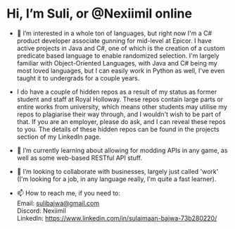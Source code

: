 # Hi, I’m Suli, or @Nexiimil online
- 👀 I’m interested in a whole ton of languages, but right now I'm a C# product developer associate gunning for mid-level at Epicor. I have active projects in Java and C#, one of which is the creation of a custom predicate based language to enable randomized selection.
I'm largely familiar with Object-Oriented Languages, with Java and C# being my most loved languages, but I can easily work in Python as well, I've even taught it to undergrads for a couple years.

 - I do have a couple of hidden repos as a result of my status as former student and staff at Royal Holloway. These repos contain large parts or entire works from university, which means other students may utilise my repos to plagiarise their way through, and I wouldn't wish to be part of that. If you are an employer, please do ask, and I can reveal these repos to you. The details of these hidden repos can be found in the projects section of my LinkedIn page.  
- 🌱 I’m currently learning about allowing for modding APIs in any game, as well as some web-based RESTful API stuff.
- 💞️ I’m looking to collaborate with businesses, largely just called 'work' (I'm looking for a job, in any language really, I'm quite a fast learner).
- 📫 How to reach me, if you need to:  
Email: sulibajwa@gmail.com  
Discord: Nexiimil  
LinkedIn: https://www.linkedin.com/in/sulaimaan-bajwa-73b280220/

